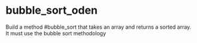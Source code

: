 # bubble_sort_oden
Build a method #bubble_sort that takes an array and returns a sorted array. It must use the bubble sort methodology
